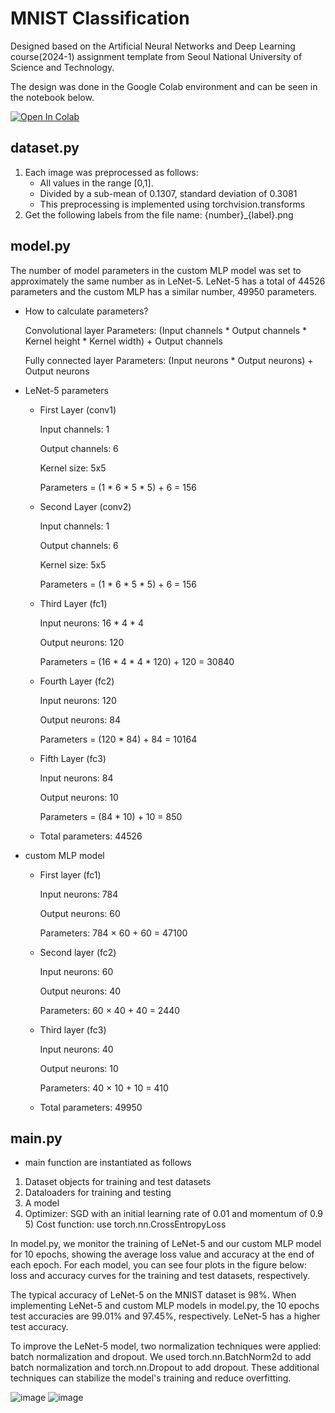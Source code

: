 # MNIST Classification

Designed based on the Artificial Neural Networks and Deep Learning course(2024-1) assignment template from Seoul National University of Science and Technology.

The design was done in the Google Colab environment and can be seen in the notebook below. 

[![Open In Colab](https://colab.research.google.com/assets/colab-badge.svg)](https://colab.research.google.com/drive/1krbv80qgcDw30kySeCAfevKOIdO-Mbw-?usp=sharing)

## dataset.py
1) Each image was preprocessed as follows: 
    - All values in the range [0,1]. 
    - Divided by a sub-mean of 0.1307, standard deviation of 0.3081
   - This preprocessing is implemented using torchvision.transforms
2) Get the following labels from the file name: {number}_{label}.png


## model.py

The number of model parameters in the custom MLP model was set to approximately the same number as in LeNet-5. LeNet-5 has a total of 44526 parameters and the custom MLP has a similar number, 49950 parameters.


- How to calculate parameters?
  
  Convolutional layer Parameters: (Input channels * Output channels * Kernel height * Kernel width) + Output channels


  Fully connected layer Parameters: (Input neurons * Output neurons) + Output neurons

  
- LeNet-5 parameters
  - First Layer (conv1)
  
    Input channels: 1
  
    Output channels: 6
  
    Kernel size: 5x5

    Parameters = (1 * 6 * 5 * 5) + 6 = 156
  - Second Layer (conv2)
  
    Input channels: 1
  
    Output channels: 6
  
    Kernel size: 5x5

    Parameters = (1 * 6 * 5 * 5) + 6 = 156

   - Third Layer (fc1)
 
     Input neurons: 16 * 4 * 4

     Output neurons: 120

     Parameters = (16 * 4 * 4 * 120) + 120 = 30840

    - Fourth Layer (fc2)

      Input neurons: 120
      
      Output neurons: 84

      Parameters = (120 * 84) + 84 = 10164

     - Fifth Layer (fc3)

       Input neurons: 84
       
       Output neurons: 10
       
       Parameters = (84 * 10) + 10 = 850

     - Total parameters: 44526

- custom MLP model

   - First layer (fc1)

     Input neurons: 784
      
      Output neurons: 60
     
     Parameters: 784 × 60 + 60 = 47100

  - Second layer (fc2)

    Input neurons: 60
      
      Output neurons: 40
    
    Parameters: 60 × 40 + 40 = 2440

  - Third layer (fc3)

    Input neurons: 40
      
      Output neurons: 10

    Parameters: 40 × 10 + 10 = 410

   - Total parameters: 49950

## main.py

- main function are instantiated as follows

  
 1) Dataset objects for training and test datasets 
 2) Dataloaders for training and testing 
 3) A model 
 4) Optimizer: SGD with an initial learning rate of 0.01 and momentum of 0.9 5) Cost function: use torch.nn.CrossEntropyLoss

    
 In model.py, we monitor the training of LeNet-5 and our custom MLP model for 10 epochs, showing the average loss value and accuracy at the end of each epoch. For each model, you can see four plots in the figure below: loss and accuracy curves for the training and test datasets, respectively.

 The typical accuracy of LeNet-5 on the MNIST dataset is 98%. When implementing LeNet-5 and custom MLP models in model.py, the 10 epochs test accuracies are 99.01% and 97.45%, respectively. LeNet-5 has a higher test accuracy.

To improve the LeNet-5 model, two normalization techniques were applied: batch normalization and dropout. We used torch.nn.BatchNorm2d to add batch normalization and torch.nn.Dropout to add dropout. These additional techniques can stabilize the model's training and reduce overfitting. 
 
![image](https://github.com/ljhyeok123/MNIST-Classification/assets/146068357/6f6cb968-374d-4d21-95b4-f5634b194db9)
![image](https://github.com/ljhyeok123/MNIST-Classification/assets/146068357/ec02e952-df82-4bdb-947d-70170de94ca4)
